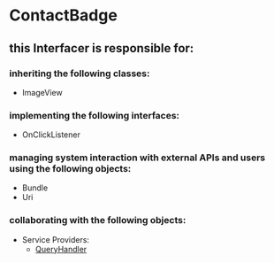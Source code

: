 # ContactBadge
## this Interfacer is responsible for: 
### inheriting the following classes: 
* ImageView
### implementing the following interfaces:
* OnClickListener
### managing system interaction with external APIs and users using the following objects: 
* Bundle
* Uri
### collaborating with the following objects: 
* Service Providers: 
	* [QueryHandler](../ServiceProviders/QueryHandler.md) 
